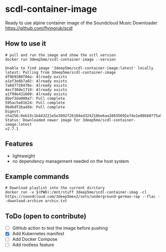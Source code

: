 # scdl-container-image
Ready to use alpine container image of the Soundcloud Music Downloader https://github.com/flyingrub/scdl

## How to use it
```
# pull and run the image and show the sctl version
docker run 3deep5me/scdl-container-image --version

Unable to find image '3deep5me/scdl-container-image:latest' locally
latest: Pulling from 3deep5me/scdl-container-image
df9b9388f04a: Already exists
a1ef3e6b7a02: Already exists
7a687728470e: Already exists
4ecf30de1710: Already exists
a1f99e431609: Already exists
8bef3da008a7: Pull complete
595ac5e81624: Pull complete
9b4bdf26add4: Pull complete
Digest: sha256:0eb33c1b443221e5e3092f26104ed324218be6aa28035692ef4e1e08bb0775a9
Status: Downloaded newer image for 3deep5me/scdl-container-image:latest
v2.7.1
```

## Features
* lightweight
* no dependency management needed on the host system

## Example commands 

```
# Download playlist into the current dirctory
docker run -v $(PWD):/mnt/stuff 3deep5me/scdl-container-imag -cl https://soundcloud.com/3deep5mev2/sets/underground-german-rap --flac --download-archive archiv.txt
```

## ToDo (open to contribute)

- [ ] GitHub action to test the image before pushing
- [x] Add Kubernetes manifest
- [ ] Add Docker Compose
- [ ] Add rootless feature